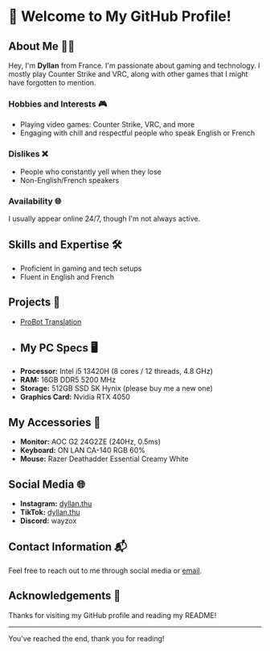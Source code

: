 # 👋 Welcome to My GitHub Profile!

## About Me 🙇‍♂️

Hey, I'm **Dyllan** from France. I'm passionate about gaming and technology. I mostly play Counter Strike and VRC, along with other games that I might have forgotten to mention.

### Hobbies and Interests 🎮
- Playing video games: Counter Strike, VRC, and more
- Engaging with chill and respectful people who speak English or French

### Dislikes ❌
- People who constantly yell when they lose
- Non-English/French speakers

### Availability 🌐
I usually appear online 24/7, though I'm not always active.

## Skills and Expertise 🛠️
- Proficient in gaming and tech setups
- Fluent in English and French

## Projects 🚀
- [ProBot Translation](https://crowdin.com/project/probot/)
- ## My PC Specs 🖥️
- **Processor:** Intel i5 13420H (8 cores / 12 threads, 4.8 GHz)
- **RAM:** 16GB DDR5 5200 MHz
- **Storage:** 512GB SSD SK Hynix (please buy me a new one)
- **Graphics Card:** Nvidia RTX 4050

## My Accessories 🔫
- **Monitor:** AOC G2 24G2ZE (240Hz, 0.5ms)
- **Keyboard:** ON LAN CA-140 RGB 60%
- **Mouse:** Razer Deathadder Essential Creamy White

## Social Media 🌐
- **Instagram:** [dyllan.thu](https://instagram.com/dyllan.thu)
- **TikTok:** [dyllan.thu](https://tiktok.com/@dyllan.thu)
- **Discord:** wayzox

## Contact Information 📬
Feel free to reach out to me through social media or [email](mailto:crakossgames@gmail.com).

## Acknowledgements 🙏
Thanks for visiting my GitHub profile and reading my README!

---

You've reached the end, thank you for reading!
